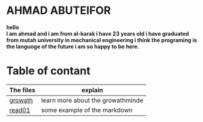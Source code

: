 # AHMAD ABUTEIFOR
**hello  
I am ahmad and i am from al-karak 
i have 23 years old i have graduated from mutah university
 in mechanical engineering i think the programing is the languoge of the future
i am so happy to be here**.


# Table of contant
The files | explain    
------------ | ------------      
[growath](https://ahmad-abuteifor.github.io/reading-notes/growth)  |learn more about the growathminde    
[read01](https://ahmad-abuteifor.github.io/reading-notes/read01)  |some example of the markdown   